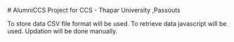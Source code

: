 

<head>
<script src="https://ajax.googleapis.com/ajax/libs/jquery/3.2.0/jquery.min.js"></script>
<script>
$(document).ready(function() {
    $.ajax({
        type: "GET",
        url: "data.txt",
        dataType: "text",
        success: function(data) {processData(data);}
     });
});

function processData(allText) {
    var allTextLines = allText.split(/\r\n|\n/);
    var headers = allTextLines[0].split(',');
    var lines = [];

    for (var i=1; i<allTextLines.length; i++) {
        var data = allTextLines[i].split(',');
        if (data.length == headers.length) {

            var tarr = [];
            for (var j=0; j<headers.length; j++)
            {
                tarr.push(headers[j]+":"+data[j]);
            }
            lines.push(tarr);
        }
    }
    alert(lines[1]);
    // alert(lines);
}
</script>
</head> 
# AlumniCCS
Project for CCS - Thapar University ,Passouts

To store data CSV file format will be used.
To retrieve data javascript will be used.
Updation will be done manually.

<script>alert('abc')</script>
